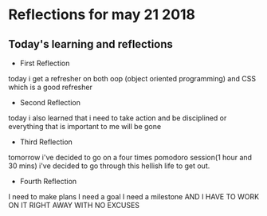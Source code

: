 # Reflections for may 21 2018

## Today's learning and reflections

* First Reflection

today i get a refresher on both oop (object oriented programming)
and CSS which is a good refresher

* Second Reflection

today i also learned that i need to take action and be disciplined or everything that is important to me will be gone

* Third Reflection

tomorrow i've decided to go on a four times pomodoro session(1 hour and 30 mins) i've decided to go through this hellish life to get out.

* Fourth Reflection

I need to make plans I need a goal I need a milestone AND I HAVE TO WORK ON IT RIGHT AWAY WITH NO EXCUSES